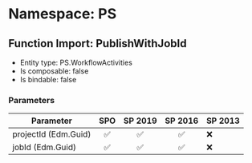 # Namespace: PS

## Function Import: PublishWithJobId

- Entity type: PS.WorkflowActivities
- Is composable: false
- Is bindable: false

### Parameters

Parameter | SPO | SP 2019 | SP 2016 | SP 2013
----------|:---:|:-------:|:-------:|:-------
projectId (Edm.Guid) | ✅ | ✅ | ✅ | ❌
jobId (Edm.Guid) | ✅ | ✅ | ✅ | ❌
